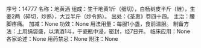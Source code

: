 序号：14777
名称：地黄酒
组成：生干地黄1斤（细切），白杨树皮半斤（锉），生姜2两（碎切，炒熟），大豆半斤（炒令熟）。
出处：《圣惠》卷四十四。
主治：腰脚疼痛。
加减：None
功效：None
用法用量：每服1小盏，食前温服。
制备方法：上用绢袋盛，以清酒1斗，于瓷瓶中浸，密封，经7日开。
临床应用：None
各家论述：None
用药禁忌：None
附注：None
